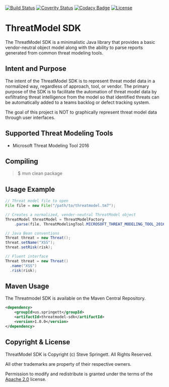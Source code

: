 [![Build Status](https://travis-ci.org/stevespringett/threatmodel-sdk.svg?branch=master)](https://travis-ci.org/stevespringett/threatmodel-sdk)
[![Coverity Status](https://img.shields.io/coverity/scan/10490.svg)](https://scan.coverity.com/projects/stevespringett-threatmodel-sdk)
[![Codacy Badge](https://api.codacy.com/project/badge/Grade/a70de450d92041cf8966b88ab35230c2)](https://www.codacy.com/app/stevespringett/threatmodel-sdk?utm_source=github.com&amp;utm_medium=referral&amp;utm_content=stevespringett/threatmodel-sdk&amp;utm_campaign=Badge_Grade)
[![License](https://img.shields.io/badge/license-Apache%202.0-brightgreen.svg)][Apache 2.0]

ThreatModel SDK
=====================================

The ThreatModel SDK is a minimalistic Java library that provides a basic 
vendor-neutral object model along with the ability to parse reports 
generated from common threat modeling tools.

Intent and Purpose
-------------------

The intent of the ThreatModel SDK is to represent threat model data in a
normalized way, regardless of approach, tool, or vendor. The primary 
purpose of the SDK is to facilitate the automation of threat model data
by exfiltrating threat intelligence from the model so that identified 
threats can be automatically added to a teams backlog or defect tracking
system.

The goal of this project is NOT to graphically represent threat model 
data through user interfaces. 

Supported Threat Modeling Tools
-------------------

* Microsoft Threat Modeling Tool 2016

Compiling
-------------------

> $ mvn clean package

Usage Example
-------------------
```java
// Threat model file to open
File file = new File("/path/to/threatmodel.tm7");

// Creates a normalized, vender-neutral ThreatModel object
ThreatModel threatModel = ThreatModelFactory
    .parse(file, ThreatModelingTool.MICROSOFT_THREAT_MODELING_TOOL_2016);
```

```java
// Java Bean conventions
Threat threat = new Threat();
threat.setName("XSS");
threat.setRisk(risk);

// Fluent interface
Threat threat = new Threat()
  .name("XSS")
  .risk(risk);
```

Maven Usage
-------------------
The Threatmodel SDK is available on the Maven Central Repository.

```xml
<dependency>
    <groupId>us.springett</groupId>
    <artifactId>threatmodel-sdk</artifactId>
    <version>1.0.0</version>
</dependency>
```

Copyright & License
-------------------

ThreatModel SDK is Copyright (c) Steve Springett. All Rights Reserved.

All other trademarks are property of their respective owners.

Permission to modify and redistribute is granted under the terms of the [Apache 2.0] license.

  [Apache 2.0]: http://www.apache.org/licenses/LICENSE-2.0.txt
